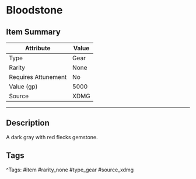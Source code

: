 # Bloodstone

## Item Summary

| Attribute            | Value                        |
|----------------------|------------------------------|
| Type                 | Gear |
| Rarity               | None             |
| Requires Attunement  | No                |
| Value (gp)           | 5000    |
| Source               | XDMG |

---

## Description

A dark gray with red flecks gemstone.

## Tags

^Tags: #item #rarity_none #type_gear #source_xdmg